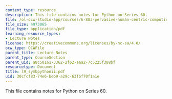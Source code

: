 ```yaml
---
content_type: resource
description: This file contains notes for Python on Series 60.
file: /ol-ocw-studio-app/courses/6-883-pervasive-human-centric-computing-sma-5508-spring-2006/30cfcf8374e6beb9a29c63fbf70f1a1e_l9_symbpythonii.pdf
file_size: 4973065
file_type: application/pdf
learning_resource_types:
- Lecture Notes
license: https://creativecommons.org/licenses/by-nc-sa/4.0/
ocw_type: OCWFile
parent_title: Lecture Notes
parent_type: CourseSection
parent_uid: a8c50161-3362-2f62-aaa2-7c5225f388bf
resourcetype: Document
title: l9_symbpythonii.pdf
uid: 30cfcf83-74e6-beb9-a29c-63fbf70f1a1e
---
```

This file contains notes for Python on Series 60.